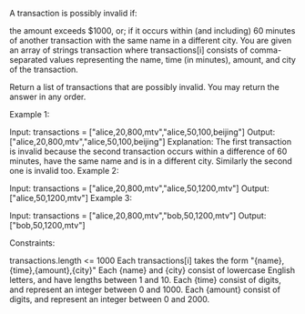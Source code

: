 A transaction is possibly invalid if:

the amount exceeds $1000, or;
if it occurs within (and including) 60 minutes of another transaction with the same name in a different city.
You are given an array of strings transaction where transactions[i] consists of comma-separated values representing the name, time (in minutes), amount, and city of the transaction.

Return a list of transactions that are possibly invalid. You may return the answer in any order.

Example 1:

Input: transactions = ["alice,20,800,mtv","alice,50,100,beijing"]
Output: ["alice,20,800,mtv","alice,50,100,beijing"]
Explanation: The first transaction is invalid because the second transaction occurs within a difference of 60 minutes, have the same name and is in a different city. Similarly the second one is invalid too.
Example 2:

Input: transactions = ["alice,20,800,mtv","alice,50,1200,mtv"]
Output: ["alice,50,1200,mtv"]
Example 3:

Input: transactions = ["alice,20,800,mtv","bob,50,1200,mtv"]
Output: ["bob,50,1200,mtv"]

Constraints:

transactions.length <= 1000
Each transactions[i] takes the form "{name},{time},{amount},{city}"
Each {name} and {city} consist of lowercase English letters, and have lengths between 1 and 10.
Each {time} consist of digits, and represent an integer between 0 and 1000.
Each {amount} consist of digits, and represent an integer between 0 and 2000.
